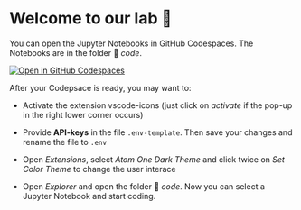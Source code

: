 # Welcome to our lab 👋

You can open the Jupyter Notebooks in GitHub Codespaces. The Notebooks are in the folder 📂 *code*.

[![Open in GitHub Codespaces](https://github.com/codespaces/badge.svg)](https://codespaces.new/kirenz/lab-template?quickstart=1)


After your Codepsace is ready, you may want to: 

- Activate the extension vscode-icons (just click on *activate* if the pop-up in the right lower corner occurs)

- Provide **API-keys** in the file `.env-template`. Then save your changes and rename the file to `.env`

- Open *Extensions*, select *Atom One Dark Theme* and click twice on *Set Color Theme* to change the user interace

- Open *Explorer* and open the folder 📂 *code*. Now you can select a Jupyter Notebook and start coding.
